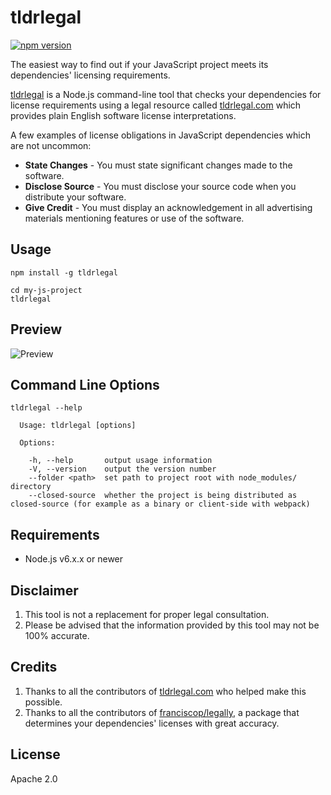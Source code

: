 # tldrlegal

[![npm version](https://badge.fury.io/js/tldrlegal.svg)](https://badge.fury.io/js/tldrlegal)

The easiest way to find out if your JavaScript project meets its dependencies' licensing requirements.

[tldrlegal](https://github.com/eladnava/tldrlegal) is a Node.js command-line tool that checks your dependencies for license requirements using a legal resource called [tldrlegal.com](https://tldrlegal.com/) which provides plain English software license interpretations.

A few examples of license obligations in JavaScript dependencies which are not uncommon:

* **State Changes** - You must state significant changes made to the software.
* **Disclose Source** - You must disclose your source code when you distribute your software.
* **Give Credit** - You must display an acknowledgement in all advertising materials mentioning features or use of the software.

## Usage

```shell
npm install -g tldrlegal

cd my-js-project
tldrlegal
```

## Preview

![Preview](https://raw.github.com/eladnava/tldrlegal/master/assets/output.png)

## Command Line Options

```shell
tldrlegal --help

  Usage: tldrlegal [options]

  Options:

    -h, --help       output usage information
    -V, --version    output the version number
    --folder <path>  set path to project root with node_modules/ directory
    --closed-source  whether the project is being distributed as closed-source (for example as a binary or client-side with webpack)
```

## Requirements

* Node.js v6.x.x or newer

## Disclaimer

1. This tool is not a replacement for proper legal consultation.
2. Please be advised that the information provided by this tool may not be 100% accurate.

## Credits

1. Thanks to all the contributors of [tldrlegal.com](https://tldrlegal.com) who helped make this possible.
2. Thanks to all the contributors of [franciscop/legally](https://github.com/franciscop/legally), a package that determines your dependencies' licenses with great accuracy.

## License

Apache 2.0
